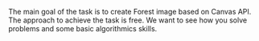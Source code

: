 The main goal of the task is to create Forest image based on Canvas API. The approach to achieve the task is free.
We want to see how you solve problems and some basic algorithmics skills.